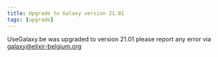 ```yaml
---
title: Upgrade to Galaxy version 21.01
tags: [upgrade]
---
```


UseGalaxy.be was upgraded to version 21.01 please report any error via galaxy@elixir-belgium.org

